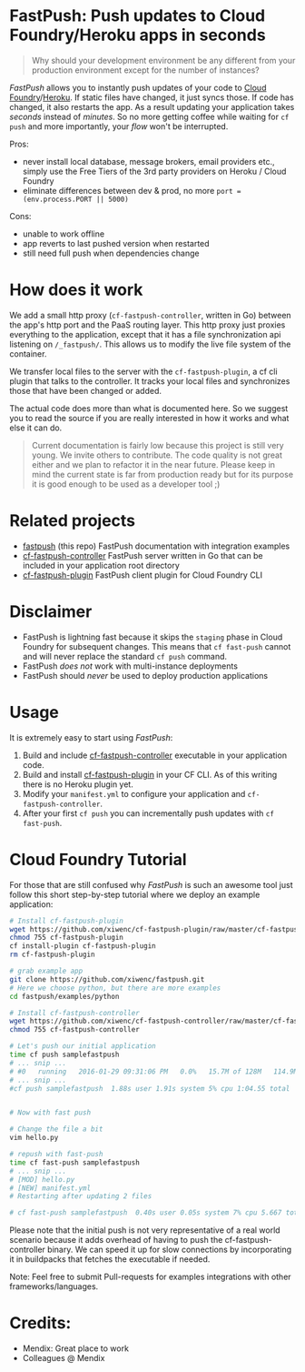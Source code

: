 FastPush: Push updates to Cloud Foundry/Heroku apps in seconds
==

> Why should your development environment be any different from your production environment except for the number of instances?

*FastPush* allows you to instantly push updates of your code to [Cloud Foundry](https://www.cloudfoundry.org)/[Heroku](https://www.heroku.com). If static files have changed, it just syncs those. If code has changed, it also restarts the app. As a result updating your application takes *seconds* instead of *minutes*. So no more getting coffee while waiting for `cf push` and more importantly, your *flow* won't be interrupted.

Pros:
- never install local database, message brokers, email providers etc., simply use the Free Tiers of the 3rd party providers on Heroku / Cloud Foundry
- eliminate differences between dev & prod, no more `port = (env.process.PORT || 5000)`

Cons:
- unable to work offline
- app reverts to last pushed version when restarted
- still need full push when dependencies change


How does it work
===

We add a small http proxy (`cf-fastpush-controller`, written in Go) between the app's http port and the PaaS routing layer. This http proxy just proxies everything to the application, except that it has a file synchronization api listening on `/_fastpush/`. This allows us to modify the live file system of the container.

We transfer local files to the server with the `cf-fastpush-plugin`, a cf cli plugin that talks to the controller. It tracks your local files and synchronizes those that have been changed or added.

The actual code does more than what is documented here. So we suggest you to read the source if you are really interested in how it works and what else it can do.

> Current documentation is fairly low because this project is still very young. We invite others to contribute. The code quality is not great either and we plan to refactor it in the near future. Please keep in mind the current state is far from production ready but for its purpose it is good enough to be used as a developer tool ;)

Related projects
===

- [fastpush](https://github.com/xiwenc/fastpush) (this repo) FastPush documentation with integration examples
- [cf-fastpush-controller](https://github.com/xiwenc/cf-fastpush-controller) FastPush server written in Go that can be included in your application root directory
- [cf-fastpush-plugin](https://github.com/xiwenc/cf-fastpush-plugin) FastPush client plugin for Cloud Foundry CLI

Disclaimer
===

- FastPush is lightning fast because it skips the `staging` phase in Cloud Foundry for subsequent changes. This means that `cf fast-push` cannot and will never replace the standard `cf push` command.
- FastPush *does not* work with multi-instance deployments
- FastPush should *never* be used to deploy production applications

Usage
===

It is extremely easy to start using *FastPush*:

1. Build and include [cf-fastpush-controller](https://github.com/xiwenc/cf-fastpush-controller) executable in your application code.
2. Build and install [cf-fastpush-plugin](https://github.com/xiwenc/cf-fastpush-plugin) in your CF CLI. As of this writing there is no Heroku plugin yet.
3. Modify your `manifest.yml` to configure your application and `cf-fastpush-controller`.
4. After your first `cf push` you can incrementally push updates with `cf fast-push`.

Cloud Foundry Tutorial
===

For those that are still confused why *FastPush* is such an awesome tool just follow this short step-by-step tutorial where we deploy an example application:

```bash
# Install cf-fastpush-plugin
wget https://github.com/xiwenc/cf-fastpush-plugin/raw/master/cf-fastpush-plugin
chmod 755 cf-fastpush-plugin
cf install-plugin cf-fastpush-plugin
rm cf-fastpush-plugin

# grab example app
git clone https://github.com/xiwenc/fastpush.git
# Here we choose python, but there are more examples
cd fastpush/examples/python

# Install cf-fastpush-controller
wget https://github.com/xiwenc/cf-fastpush-controller/raw/master/cf-fastpush-controller
chmod 755 cf-fastpush-controller

# Let's push our initial application
time cf push samplefastpush
# ... snip ...
# #0   running   2016-01-29 09:31:06 PM   0.0%   15.7M of 128M   114.9M of 256M
# ... snip ...
#cf push samplefastpush  1.88s user 1.91s system 5% cpu 1:04.55 total


# Now with fast push

# Change the file a bit
vim hello.py

# repush with fast-push
time cf fast-push samplefastpush
# ... snip ...
# [MOD] hello.py
# [NEW] manifest.yml
# Restarting after updating 2 files

# cf fast-push samplefastpush  0.40s user 0.05s system 7% cpu 5.667 total
```
Please note that the initial push is not very representative of a real world scenario because it adds overhead of having to push the cf-fastpush-controller binary. We can speed it up for slow connections by incorporating it in buildpacks that fetches the executable if needed.

Note: Feel free to submit Pull-requests for examples integrations with other frameworks/languages.


Credits:
===
- Mendix: Great place to work
- Colleagues @ Mendix
